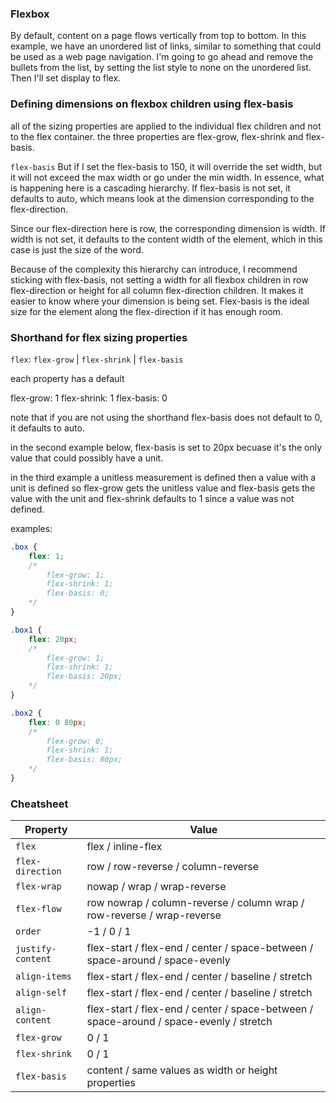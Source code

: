 ### Flexbox

By default, content on a page flows vertically from top to bottom. In this example, we have an unordered list of links, similar to something that could be used as a web page navigation. I'm going to go ahead and remove the bullets from the list, by setting the list style to none on the unordered list. Then I'll set display to flex.


### Defining dimensions on flexbox children using flex-basis
all of the sizing properties are applied to the individual flex children and not to the flex container. the three properties are flex-grow, flex-shrink and flex-basis. 

`flex-basis`
But if I set the flex-basis to 150, it will override the set width, but it will not exceed the max width or go under the min width. In essence, what is happening here is a cascading hierarchy. If flex-basis is not set, it defaults to auto, which means look at the dimension corresponding to the flex-direction.

Since our flex-direction here is row, the corresponding dimension is width. If width is not set, it defaults to the content width of the element, which in this case is just the size of the word.

Because of the complexity this hierarchy can introduce, I recommend sticking with flex-basis, not setting a width for all flexbox children in row flex-direction or height for all column flex-direction children. It makes it easier to know where your dimension is being set. Flex-basis is the ideal size for the element along the flex-direction if it has enough room.

### Shorthand for flex sizing properties

`flex`: `flex-grow` | `flex-shrink` |  `flex-basis`

each property has a default

flex-grow: 1
flex-shrink: 1
flex-basis: 0 

note that if you are not using the shorthand flex-basis does not default to 0, it defaults to auto.

in the second example below, flex-basis is set to 20px becuase it's the only value that could possibly have a unit.

in the third example a unitless measurement is defined then a value with a unit is defined so flex-grow gets the unitless value and flex-basis gets the value with the unit and flex-shrink defaults to 1 since a value was not defined.

examples:
```css
.box {
    flex: 1;
    /*
        flex-grow: 1;
        flex-shrink: 1;
        flex-basis: 0;
    */
}

.box1 {
    flex: 20px;
    /*
        flex-grow: 1;
        flex-shrink: 1;
        flex-basis: 20px;
    */
}

.box2 {
    flex: 0 80px;
    /*
        flex-grow: 0;
        flex-shrink: 1;
        flex-basis: 80px;
    */
}
```


### Cheatsheet

| Property | Value |
| --- | --- |
| `flex` | flex / inline-flex
| `flex-direction` |  row / row-reverse / column-reverse
| `flex-wrap` | nowap / wrap / wrap-reverse
| `flex-flow` | row nowrap / column-reverse / column wrap / row-reverse / wrap-reverse
| `order` | -1 / 0 / 1
| `justify-content` | flex-start / flex-end / center / space-between / space-around / space-evenly
| `align-items` | flex-start / flex-end / center / baseline / stretch
| `align-self` | flex-start / flex-end / center / baseline / stretch
| `align-content` | flex-start / flex-end / center / space-between / space-around / space-evenly / stretch
| `flex-grow` | 0 / 1
| `flex-shrink` | 0 / 1
| `flex-basis` | content / same values as width or height properties

